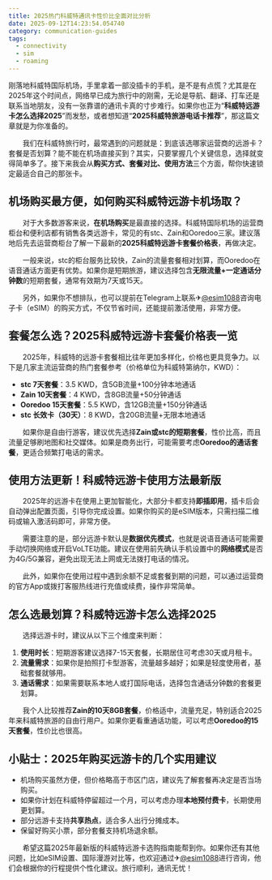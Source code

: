 ```yaml
---
title: 2025热门科威特通讯卡性价比全面对比分析
date: 2025-09-12T14:23:54.054740
category: communication-guides
tags:
  - connectivity
  - sim
  - roaming
---
```


刚落地科威特国际机场，手里拿着一部没插卡的手机，是不是有点慌？尤其是在2025年这个时间点，网络早已成为旅行中的刚需，无论是导航、翻译、打车还是联系当地朋友，没有一张靠谱的通讯卡真的寸步难行。如果你也正为“**科威特远游卡怎么选择2025**”而发愁，或者想知道“**2025科威特旅游电话卡推荐**”，那这篇文章就是为你准备的。

　　我们在科威特旅行时，最常遇到的问题就是：到底该选哪家运营商的远游卡？套餐是否划算？能不能在机场直接买到？其实，只要掌握几个关键信息，选择就变得简单多了。接下来我会从**购买方式、套餐对比、使用方法**三个方面，帮你快速锁定最适合自己的那张卡。

## 机场购买最方便，如何购买科威特远游卡机场取？

　　对于大多数游客来说，**在机场购买**是最直接的选择。科威特国际机场的运营商柜台和便利店都有销售各类远游卡，常见的有stc、Zain和Ooredoo三家。建议落地后先去运营商柜台了解一下最新的**2025科威特远游卡套餐价格表**，再做决定。

　　一般来说，stc的柜台服务比较快，Zain的流量套餐相对划算，而Ooredoo在语音通话方面更有优势。如果你是短期旅游，建议选择包含**无限流量+一定通话分钟数**的短期套餐，通常有效期为7天或15天。

　　另外，如果你不想排队，也可以提前在Telegram上联系✈[@esim1088](https://t.me/s/esim1088)咨询电子卡（eSIM）的购买方式，不仅节省时间，还能提前激活使用，非常方便。

## 套餐怎么选？2025科威特远游卡套餐价格表一览

　　2025年，科威特的远游卡套餐相比往年更加多样化，价格也更具竞争力。以下是几家主流运营商的热门套餐参考（价格单位为科威特第纳尔，KWD）：

- **stc 7天套餐**：3.5 KWD，含5GB流量+100分钟本地通话
- **Zain 10天套餐**：4 KWD，含8GB流量+50分钟通话
- **Ooredoo 15天套餐**：5.5 KWD，含12GB流量+150分钟通话
- **stc 长效卡（30天）**：8 KWD，含20GB流量+无限本地通话

　　如果你是自由行游客，建议优先选择**Zain或stc的短期套餐**，性价比高，而且流量足够刷地图和社交媒体。如果是商务出行，可能需要考虑**Ooredoo的通话套餐**，更适合频繁打电话的需求。

## 使用方法更新！科威特远游卡使用方法最新版

　　2025年的远游卡在使用上更加智能化，大部分卡都支持**即插即用**，插卡后会自动弹出配置页面，引导你完成设置。如果你购买的是eSIM版本，只需扫描二维码或输入激活码即可，非常方便。

　　需要注意的是，部分远游卡默认是**数据优先模式**，也就是说语音通话可能需要手动切换网络或开启VoLTE功能。建议在使用前先确认手机设置中的**网络模式**是否为4G/5G兼容，避免出现无法上网或无法拨打电话的情况。

　　此外，如果你在使用过程中遇到余额不足或套餐到期的问题，可以通过运营商的官方App或拨打客服热线进行充值或续费，操作非常简单。

## 怎么选最划算？科威特远游卡怎么选择2025

　　选择远游卡时，建议从以下三个维度来判断：

1. **使用时长**：短期游客建议选择7-15天套餐，长期居住可考虑30天或月租卡。
2. **流量需求**：如果你是拍照打卡型游客，流量越多越好；如果是轻度使用者，基础套餐就够用。
3. **通话需求**：如果需要联系本地人或打国际电话，选择包含通话分钟数的套餐更划算。

　　我个人比较推荐**Zain的10天8GB套餐**，价格适中，流量充足，特别适合2025年来科威特旅游的自由行用户。如果你更看重通话功能，可以考虑**Ooredoo的15天套餐**，性价比也很高。

## 小贴士：2025年购买远游卡的几个实用建议

- 机场购买虽然方便，但价格略高于市区门店，建议先了解套餐再决定是否当场购买。
- 如果你计划在科威特停留超过一个月，可以考虑办理**本地预付费卡**，长期使用更划算。
- 部分远游卡支持**共享热点**，适合多人出行分摊成本。
- 保留好购买小票，部分套餐支持机场退余额。

　　希望这篇2025年最新版的科威特远游卡选购指南能帮到你。如果你还有其他问题，比如eSIM设置、国际漫游对比等，也欢迎通过✈[@esim1088](https://t.me/s/esim1088)进行咨询，他们会根据你的行程提供个性化建议。旅行顺利，通讯无忧！